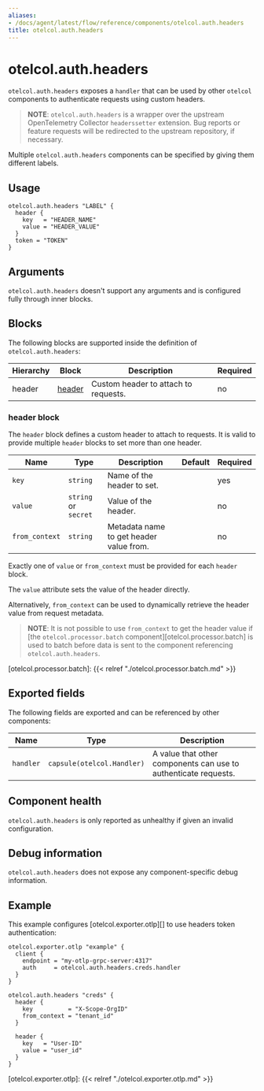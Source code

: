 ```yaml
---
aliases:
- /docs/agent/latest/flow/reference/components/otelcol.auth.headers
title: otelcol.auth.headers
---
```


# otelcol.auth.headers

`otelcol.auth.headers` exposes a `handler` that can be used by other `otelcol`
components to authenticate requests using custom headers.

> **NOTE**: `otelcol.auth.headers` is a wrapper over the upstream OpenTelemetry
> Collector `headerssetter` extension. Bug reports or feature requests will be
> redirected to the upstream repository, if necessary.

Multiple `otelcol.auth.headers` components can be specified by giving them
different labels.

## Usage

```river
otelcol.auth.headers "LABEL" {
  header {
    key   = "HEADER_NAME"
    value = "HEADER_VALUE"
  }
  token = "TOKEN"
}
```

## Arguments

`otelcol.auth.headers` doesn't support any arguments and is configured fully
through inner blocks.

## Blocks

The following blocks are supported inside the definition of
`otelcol.auth.headers`:

Hierarchy | Block | Description | Required
--------- | ----- | ----------- | --------
header | [header][] | Custom header to attach to requests. | no

[header]: #header-block

### header block

The `header` block defines a custom header to attach to requests. It is valid
to provide multiple `header` blocks to set more than one header.

Name | Type | Description | Default | Required
---- | ---- | ----------- | ------- | --------
`key` | `string` | Name of the header to set. | | yes
`value` | `string` or `secret` | Value of the header. | | no
`from_context` | `string` | Metadata name to get header value from. | | no

Exactly one of `value` or `from_context` must be provided for each `header`
block.

The `value` attribute sets the value of the header directly.

Alternatively, `from_context` can be used to dynamically retrieve the header
value from request metadata.

> **NOTE**: It is not possible to use `from_context` to get the header value if
> [the `otelcol.processor.batch` component][otelcol.processor.batch] is used to
> batch before data is sent to the component referencing
> `otelcol.auth.headers`.

[otelcol.processor.batch]: {{< relref "./otelcol.processor.batch.md" >}}

## Exported fields

The following fields are exported and can be referenced by other components:

Name | Type | Description
---- | ---- | -----------
`handler` | `capsule(otelcol.Handler)` | A value that other components can use to authenticate requests.

## Component health

`otelcol.auth.headers` is only reported as unhealthy if given an invalid
configuration.

## Debug information

`otelcol.auth.headers` does not expose any component-specific debug information.

## Example

This example configures [otelcol.exporter.otlp][] to use headers token
authentication:

```river
otelcol.exporter.otlp "example" {
  client {
    endpoint = "my-otlp-grpc-server:4317"
    auth     = otelcol.auth.headers.creds.handler
  }
}

otelcol.auth.headers "creds" {
  header {
    key          = "X-Scope-OrgID"
    from_context = "tenant_id"
  }

  header {
    key   = "User-ID"
    value = "user_id"
  }
}
```

[otelcol.exporter.otlp]: {{< relref "./otelcol.exporter.otlp.md" >}}
